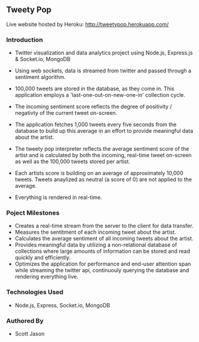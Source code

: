 ## Tweety Pop

Live website hosted by Heroku: http://tweetypop.herokuapp.com/

### Introduction

- Twitter visualization and data analytics project using Node.js, Express.js & Socket.io, MongoDB

- Using web sockets, data is streamed from twitter and passed through a sentiment algorithm.

- 100,000 tweets are stored in the database, as they come in. This application employs a 'last-one-out-on-new-one-in' collection cycle.

- The incoming sentiment score reflects the degree of positivity / negativty of the current tweet on-screen.

- The application fetches 1,000 tweets every five seconds from the database to build up this average in an effort to provide meaningful data about the artist.

- The tweety pop interpreter reflects the average sentiment score of the artist and is calculated by both the incoming, real-time tweet on-screen as well as the 100,000 tweets stored per artist.

- Each artists score is building on an average of approximately 10,000 tweets. Tweets anaylized as neutral (a score of 0) are not applied to the average.

- Everything is rendered in real-time.

### Poject Milestones

- Creates a real-time stream from the server to the client for data transfer.
- Measures the sentitment of each incoming tweet about the artist.
- Calculates the average sentiment of all incoming tweets about the artist.
- Provides meaningful data by utilizing a non-relational database of collections where large amounts of information can be stored and read quickly and efficiently.
- Optimizes the application for performance and end-user attention span while streaming the twitter api, continuouly querying the database and rendering everything live.

### Technologies Used

- Node.js, Express, Socket.io, MongoDB

### Authored By
- Scott Jason
